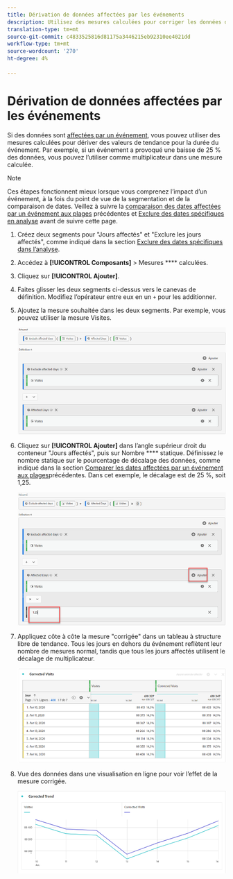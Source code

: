 ```yaml
---
title: Dérivation de données affectées par les événements
description: Utilisez des mesures calculées pour corriger les données de tendance affectées par un événement.
translation-type: tm+mt
source-git-commit: c4833525816d81175a3446215eb92310ee4021dd
workflow-type: tm+mt
source-wordcount: '270'
ht-degree: 4%

---
```



# Dérivation de données affectées par les événements

Si des données sont [affectées par un événement](overview.md), vous pouvez utiliser des mesures calculées pour dériver des valeurs de tendance pour la durée du événement. Par exemple, si un événement a provoqué une baisse de 25 % des données, vous pouvez l’utiliser comme multiplicateur dans une mesure calculée.

>[!NOTE]
>
>Ces étapes fonctionnent mieux lorsque vous comprenez l’impact d’un événement, à la fois du point de vue de la segmentation et de la comparaison de dates. Veillez à suivre la [comparaison des dates affectées par un événement aux plages](compare-dates.md) précédentes et [Exclure des dates spécifiques en analyse](segments.md) avant de suivre cette page.

1. Créez deux segments pour &quot;Jours affectés&quot; et &quot;Exclure les jours affectés&quot;, comme indiqué dans la section [Exclure des dates spécifiques dans l’analyse](segments.md).
2. Accédez à **[!UICONTROL Composants]** > Mesures **** calculées.
3. Cliquez sur **[!UICONTROL Ajouter]**.
4. Faites glisser les deux segments ci-dessus vers le canevas de définition. Modifiez l’opérateur entre eux en un `+` pour les additionner.
5. Ajoutez la mesure souhaitée dans les deux segments. Par exemple, vous pouvez utiliser la mesure Visites.

   ![Créateur de segments](assets/event_segment_builder.png)

6. Cliquez sur **[!UICONTROL Ajouter]** dans l’angle supérieur droit du conteneur &quot;Jours affectés&quot;, puis sur Nombre **** statique. Définissez le nombre statique sur le pourcentage de décalage des données, comme indiqué dans la section [Comparer les dates affectées par un événement aux plages](compare-dates.md)précédentes. Dans cet exemple, le décalage est de 25 %, soit 1,25.

   ![Nombre statique](assets/event_static_number.png)

7. Appliquez côte à côte la mesure &quot;corrigée&quot; dans un tableau à structure libre de tendance. Tous les jours en dehors du événement reflètent leur nombre de mesures normal, tandis que tous les jours affectés utilisent le décalage de multiplicateur.

   ![Mesure corrigée](assets/event_corrected.png)

8. Vue des données dans une visualisation en ligne pour voir l’effet de la mesure corrigée.

   ![Ligne corrigée](assets/event_line.png)
